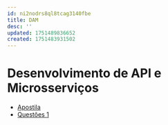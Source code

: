 ```yaml
---
id: ni2nodrs8ql8tcag3140fbe
title: DAM
desc: ''
updated: 1751489836652
created: 1751483931502
---
```


# Desenvolvimento de API e Microsserviços

- [Apostila](./DISCIPLINAS/DAM.typ)
- [Questões 1](/QUESTOES/DAM-1.typ)